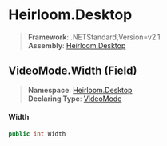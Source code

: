 # Heirloom.Desktop

> **Framework**: .NETStandard,Version=v2.1  
> **Assembly**: [Heirloom.Desktop][0]

## VideoMode.Width (Field)

> **Namespace**: [Heirloom.Desktop][0]  
> **Declaring Type**: [VideoMode][1]

#### Width

```cs
public int Width
```

[0]: ../../../Heirloom.Desktop.md
[1]: ../VideoMode.md
